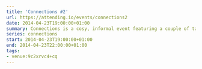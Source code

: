 ```yaml
---
title: 'Connections #2'
url: https://attending.io/events/connections2
date: 2014-04-23T19:00:00+01:00
summary: Connections is a cosy, informal event featuring a couple of tangentially–related thinky–thinky talks about culture, technology, science… just about anything really. Then we have a chat. And yes, the name is a tiny nod to our favourite science historian.
series: connections
start: 2014-04-23T19:00:00+01:00
end: 2014-04-23T22:00:00+01:00
tags:
- venue:9c2xrvc4+cq
---
```

